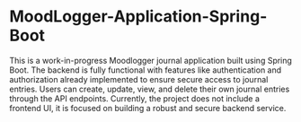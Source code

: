 # MoodLogger-Application-Spring-Boot
This is a work-in-progress Moodlogger journal application built using Spring Boot. The backend is fully functional with features like authentication and authorization already implemented to ensure secure access to journal entries. Users can create, update, view, and delete their own journal entries through the API endpoints. Currently, the project does not include a frontend UI, it is focused on building a robust and secure backend service.
